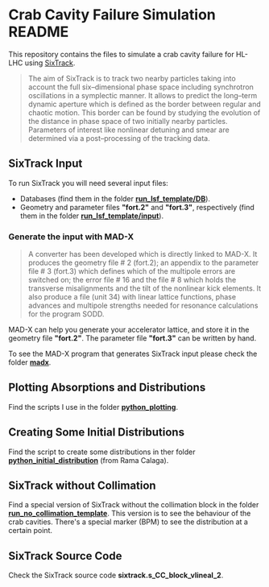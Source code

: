 Crab Cavity Failure Simulation README
======================================

This repository contains the files to simulate a crab cavity failure for HL-LHC using [SixTrack](http://sixtrack.web.cern.ch/SixTrack/).

>The aim of SixTrack is to track two nearby particles taking into account the 
>full six–dimensional phase space including synchrotron oscillations in a 
>symplectic manner. It allows to predict the long–term dynamic aperture which 
>is defined as the border between regular and chaotic motion. This border can 
>be found by studying the evolution of the distance in phase space of two 
>initially nearby particles. Parameters of interest like nonlinear detuning 
>and smear are determined via a post–processing of the tracking data.

SixTrack Input
---------------

To run SixTrack you will need several input files: 

* Databases (find them in the folder [__run_lsf_template/DB__](https://github.com/KFubuki/Crab_Cavity_Simulations/tree/master/run_lsf_template/DB)). 
* Geometry and parameter files __"fort.2"__ and __"fort.3"__, respectively (find them in the folder [__run_lsf_template/input__](https://github.com/KFubuki/Crab_Cavity_Simulations/tree/master/run_lsf_template/input)). 

### Generate the input with MAD-X

> A converter has been developed which is directly linked to MAD-X. It produces
> the geometry file # 2 (fort.2); an appendix to the parameter file # 3 (fort.3) which defines which of the multipole errors are switched on; the error file # 16 and the file # 8 which holds the transverse misalignments and the tilt of the nonlinear kick elements. It also produce a file (unit 34) with linear lattice functions, phase advances and multipole strengths needed for resonance calculations for the program SODD.

MAD-X can help you generate your accelerator lattice, and store it in the geometry file __"fort.2"__. The parameter file __"fort.3"__ can be written by hand.

To see the MAD-X program that generates SixTrack input please check the folder [__madx__](https://github.com/KFubuki/Crab_Cavity_Simulations/tree/master/madx).

Plotting Absorptions and Distributions
--------------------------------------

Find the scripts I use in the folder [__python_plotting__](https://github.com/KFubuki/Crab_Cavity_Simulations/tree/master/python_plotting).

Creating Some Initial Distributions
-----------------------------------

Find the script to create some distributions in ther folder [__python_initial_distribution__](https://github.com/KFubuki/Crab_Cavity_Simulations/tree/master/python_initial_distribution) (from Rama Calaga).

SixTrack without Collimation
----------------------------

Find a special version of SixTrack without the collimation block in the folder [__run_no_collimation_template__](https://github.com/KFubuki/Crab_Cavity_Simulations/tree/master/run_no_collimation_template). This version is to see the behaviour of the crab cavities. There's a special marker (BPM) to see the distribution at a certain point.

SixTrack Source Code
--------------------
Check the SixTrack source code __sixtrack.s_CC_block_vlineal_2__.









